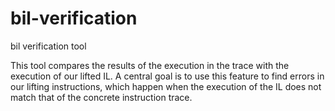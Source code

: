 # bil-verification

bil verification tool

This tool compares the results of the execution in the trace with the
execution of our lifted IL. A central goal is to use this feature to
find errors in our lifting instructions, which happen when the
execution of the IL does not match that of the concrete instruction
trace.
